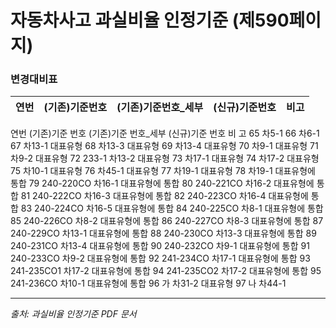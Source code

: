# 자동차사고 과실비율 인정기준 (제590페이지)

### 변경대비표

| 연번 | (기존)기준번호 | (기존)기준번호_세부 | (신규)기준번호 |         비고         |
|:----:|:-------------:|:------------------:|:-------------:|:--------------------:|

연번
(기존)기준 번호
(기존)기준 번호_세부
(신규)기준 번호
비 고
65
차5-1
66
차6-1
67
차13-1
대표유형
68
차13-3
대표유형
69
차13-4
대표유형
70
차9-1
대표유형
71
차9-2
대표유형
72
233-1
차13-2
대표유형
73
차17-1
대표유형
74
차17-2
대표유형
75
차10-1
대표유형
76
차45-1
대표유형
77
차19-1
대표유형
78
차19-1
대표유형에 통합
79
240-220CO
차16-1
대표유형에 통합
80
240-221CO
차16-2
대표유형에 통합
81
240-222CO
차16-3
대표유형에 통합
82
240-223CO
차16-4
대표유형에 통합
83
240-224CO
차16-5
대표유형에 통합
84
240-225CO
차8-1
대표유형에 통합
85
240-226CO
차8-2
대표유형에 통합
86
240-227CO
차8-3
대표유형에 통합
87
240-229CO
차13-1
대표유형에 통합
88
240-230CO
차13-3
대표유형에 통합
89
240-231CO
차13-4
대표유형에 통합
90
240-232CO
차9-1
대표유형에 통합
91
240-233CO
차9-2
대표유형에 통합
92
241-234CO
차17-1
대표유형에 통합
93
241-235CO1
차17-2
대표유형에 통합
94
241-235CO2
차17-2
대표유형에 통합
95
241-236CO
차10-1
대표유형에 통합
96
가
차31-2
대표유형
97
나
차44-1

---
*출처: 과실비율 인정기준 PDF 문서*
